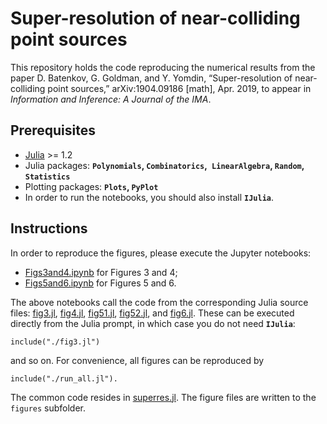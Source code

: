 # Super-resolution of near-colliding point sources
This repository holds the code reproducing the numerical results from the paper D. Batenkov, G. Goldman, and Y. Yomdin, “Super-resolution of near-colliding point sources,” arXiv:1904.09186 [math], Apr. 2019, to appear in *Information and Inference: A Journal of the IMA*.



## Prerequisites

- [Julia](http://julialang.org) >= 1.2
- Julia packages: **`Polynomials`, `Combinatorics`,` LinearAlgebra`, `Random`, `Statistics`**
- Plotting packages: **`Plots`, `PyPlot`**
- In order to run the notebooks, you should also install **`IJulia`**.

## Instructions

In order to reproduce the figures, please execute the Jupyter notebooks:

- [Figs3and4.ipynb](./Figs3and4.ipynb) for Figures 3 and 4;
- [Figs5and6.ipynb](./Figs5and6.ipynb) for Figures 5 and 6.

The above notebooks call the code from the corresponding Julia source files: [fig3.jl](./fig3.jl), [fig4.jl](./fig4.jl), [fig51.jl](./fig51.jl), [fig52.jl](./fig52.jl), and [fig6.jl](./fig6.jl). These can be executed directly from the Julia prompt, in which case you do not need **`IJulia`**:

`include("./fig3.jl")`

and so on. For convenience, all figures can be reproduced by

`include("./run_all.jl").`

The common code resides in [superres.jl](./superres.jl). The figure files are written to the  `figures` subfolder.

